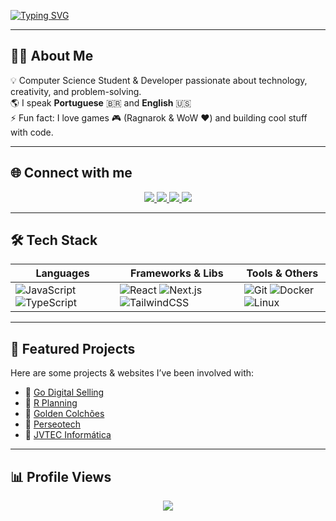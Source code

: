 <!-- Banner animado -->
[![Typing SVG](https://readme-typing-svg.herokuapp.com/?color=0C13F1&size=35&center=true&vCenter=true&width=1000&lines=Hi!+I'm+Ueverton+Passos!;Welcome+to+my+GitHub+Profile!;Full+Stack+Developer+%26+CS+Student;Always+learning+new+things!+🚀)](https://git.io/typing-svg)

---

## 👨‍💻 About Me  
💡 Computer Science Student & Developer passionate about technology, creativity, and problem-solving.  
🌎 I speak **Portuguese** 🇧🇷 and **English** 🇺🇸  
⚡ Fun fact: I love games 🎮 (Ragnarok & WoW ❤️) and building cool stuff with code.  

---

## 🌐 Connect with me  
<div align="center">
  <a href="https://instagram.com/uevertonpassos" target="_blank">
    <img src="https://img.shields.io/badge/-Instagram-%23E4405F?style=for-the-badge&logo=instagram&logoColor=white"/>
  </a>
  <a href = "mailto:uevertonpassos96@gmail.com">
    <img src="https://img.shields.io/badge/-Gmail-%23D14836?style=for-the-badge&logo=gmail&logoColor=white"/>
  </a>
  <a href="https://www.linkedin.com/in/ueverton-passos-7959b5192/" target="_blank">
    <img src="https://img.shields.io/badge/-LinkedIn-%230077B5?style=for-the-badge&logo=linkedin&logoColor=white"/>
  </a> 
  <a href="https://twitter.com/uevertonpassos" target="_blank">
    <img src="https://img.shields.io/badge/-Twitter-%231DA1F2?style=for-the-badge&logo=twitter&logoColor=white"/>
  </a> 
</div>

---

## 🛠️ Tech Stack  
<div align="center">

| **Languages** | **Frameworks & Libs** | **Tools & Others** |
|---------------|------------------------|---------------------|
| ![JavaScript](https://img.shields.io/badge/-JavaScript-F7DF1E?style=for-the-badge&logo=javascript&logoColor=000) ![TypeScript](https://img.shields.io/badge/-TypeScript-3178C6?style=for-the-badge&logo=typescript&logoColor=fff) | ![React](https://img.shields.io/badge/-React-61DAFB?style=for-the-badge&logo=react&logoColor=000) ![Next.js](https://img.shields.io/badge/-Next.js-000000?style=for-the-badge&logo=next.js&logoColor=fff) ![TailwindCSS](https://img.shields.io/badge/-TailwindCSS-06B6D4?style=for-the-badge&logo=tailwindcss&logoColor=fff) | ![Git](https://img.shields.io/badge/-Git-F05032?style=for-the-badge&logo=git&logoColor=fff) ![Docker](https://img.shields.io/badge/-Docker-2496ED?style=for-the-badge&logo=docker&logoColor=fff) ![Linux](https://img.shields.io/badge/-Linux-FCC624?style=for-the-badge&logo=linux&logoColor=000) |

</div>

---

## 🌟 Featured Projects  
Here are some projects & websites I’ve been involved with:  

- 🔹 [Go Digital Selling](https://godigitalselling.com/)  
- 🔹 [R Planning](https://rplaning.com.br/)  
- 🔹 [Golden Colchões](https://goldencolchoes.com.br/)  
- 🔹 [Perseotech](https://perseotech.com.br/)  
- 🔹 [JVTEC Informática](https://jvtecinformatica.com/)  

---

## 📊 Profile Views  
<div align="center">
  
  ![](https://komarev.com/ghpvc/?username=uevertonpassos&color=blue&style=flat-square)

</div>
